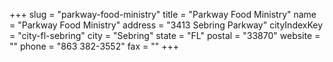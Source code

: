 +++
slug = "parkway-food-ministry"
title = "Parkway Food Ministry"
name = "Parkway Food Ministry"
address = "3413 Sebring Parkway"
cityIndexKey = "city-fl-sebring"
city = "Sebring"
state = "FL"
postal = "33870"
website = ""
phone = "863 382-3552"
fax = ""
+++

